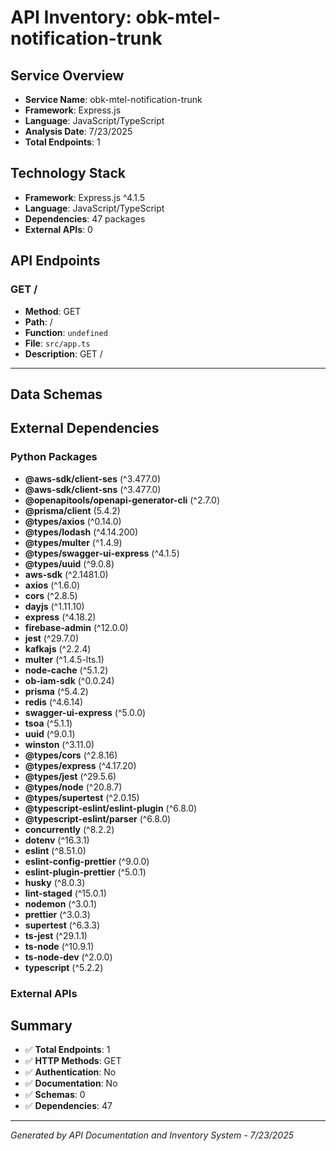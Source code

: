 # API Inventory: obk-mtel-notification-trunk

## Service Overview

- **Service Name**: obk-mtel-notification-trunk
- **Framework**: Express.js
- **Language**: JavaScript/TypeScript
- **Analysis Date**: 7/23/2025
- **Total Endpoints**: 1

## Technology Stack

- **Framework**: Express.js ^4.1.5
- **Language**: JavaScript/TypeScript
- **Dependencies**: 47 packages
- **External APIs**: 0

## API Endpoints

### GET /

- **Method**: GET
- **Path**: /
- **Function**: `undefined`
- **File**: `src/app.ts`
- **Description**: GET /

---



## Data Schemas



## External Dependencies

### Python Packages
- **@aws-sdk/client-ses** (^3.477.0)
- **@aws-sdk/client-sns** (^3.477.0)
- **@openapitools/openapi-generator-cli** (^2.7.0)
- **@prisma/client** (5.4.2)
- **@types/axios** (^0.14.0)
- **@types/lodash** (^4.14.200)
- **@types/multer** (^1.4.9)
- **@types/swagger-ui-express** (^4.1.5)
- **@types/uuid** (^9.0.8)
- **aws-sdk** (^2.1481.0)
- **axios** (^1.6.0)
- **cors** (^2.8.5)
- **dayjs** (^1.11.10)
- **express** (^4.18.2)
- **firebase-admin** (^12.0.0)
- **jest** (^29.7.0)
- **kafkajs** (^2.2.4)
- **multer** (^1.4.5-lts.1)
- **node-cache** (^5.1.2)
- **ob-iam-sdk** (^0.0.24)
- **prisma** (^5.4.2)
- **redis** (^4.6.14)
- **swagger-ui-express** (^5.0.0)
- **tsoa** (^5.1.1)
- **uuid** (^9.0.1)
- **winston** (^3.11.0)
- **@types/cors** (^2.8.16)
- **@types/express** (^4.17.20)
- **@types/jest** (^29.5.6)
- **@types/node** (^20.8.7)
- **@types/supertest** (^2.0.15)
- **@typescript-eslint/eslint-plugin** (^6.8.0)
- **@typescript-eslint/parser** (^6.8.0)
- **concurrently** (^8.2.2)
- **dotenv** (^16.3.1)
- **eslint** (^8.51.0)
- **eslint-config-prettier** (^9.0.0)
- **eslint-plugin-prettier** (^5.0.1)
- **husky** (^8.0.3)
- **lint-staged** (^15.0.1)
- **nodemon** (^3.0.1)
- **prettier** (^3.0.3)
- **supertest** (^6.3.3)
- **ts-jest** (^29.1.1)
- **ts-node** (^10.9.1)
- **ts-node-dev** (^2.0.0)
- **typescript** (^5.2.2)


### External APIs


## Summary

- ✅ **Total Endpoints**: 1
- ✅ **HTTP Methods**: GET
- ✅ **Authentication**: No
- ✅ **Documentation**: No
- ✅ **Schemas**: 0
- ✅ **Dependencies**: 47

---

*Generated by API Documentation and Inventory System - 7/23/2025* 